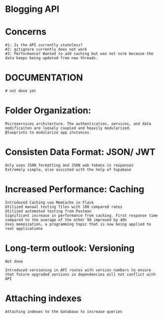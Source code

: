 # Blogging API

# Concerns
    #1: Is the API currently stateless? 
    #2: gitignore currently does not work
    #3: Performance? Wanted to add caching but was not sure because the data keeps being updated from new threads.

# DOCUMENTATION
    # not done yet

# Folder Organization: 
    Microservices architecture. The authentication, services, and data modificaiton are loosely coupled and heavily modularized. 
    Blueprints to modularize app instances

# Consisten Data Format: JSON/ JWT
    Only uses JSON formatting and JSON web tokens in responses
    Extremely simple, also assisted with the help of Supabase

# Increased Performance: Caching
    Introduced Caching use MemCache in Flask
    Utilized manual testing files with 100 compared rates
    Utilized automated testing from Postman
    Significant increase in performance from caching. First response time compared to the average of the other 99 improved by 40%
    Uses memoization, a programming topic that is now being applied to real applications

# Long-term outlook: Versioning
    Not done

    Introduced versioning in API routes with version numbers to ensure that future upgraded versions in dependencies will not conflict with API

# Attaching indexes
    Attaching indexes to the database to increase queries